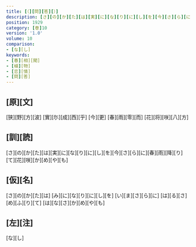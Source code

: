 ```yaml
---
title: [（][問][答][）]
description: [さ][の][か][た][は][実][に][な][り][に][し][を][今][さ][ら][に][春][雨][降][り][て][花][咲][か][め][や][も]
position: 1929
category: [巻]10
version: '1.0'
volume: 10
comparison:
- [な][し]
keywords:
- [春][相][聞]
- [植][物]
- [恋][情]
- [問][答]
---
```


## [原][文]

[狭][野][方][波] [實][尓][成][西][乎] [今][更] [春][雨][零][而] [花][将][咲][八][方]

## [訓][読]

[さ][の][か][た][は][実][に][な][り][に][し][を][今][さ][ら][に][春][雨][降][り][て][花][咲][か][め][や][も]

## [仮][名]

[さ][の][か][た][は] [み][に][な][り][に][し][を] [い][ま][さ][ら][に] [は][る][さ][め][ふ][り][て] [は][な][さ][か][め][や][も]

## [左][注]

[な][し]
